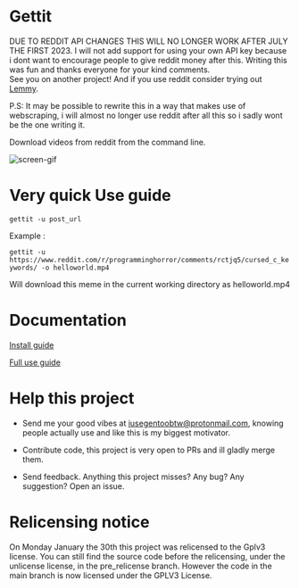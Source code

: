 # Gettit
DUE TO REDDIT API CHANGES THIS WILL NO LONGER WORK AFTER JULY THE FIRST 2023.
I will not add support for using your own API key because i dont want to encourage people to give reddit money after this. Writing this was fun and thanks everyone for your kind comments.  
See you on another project!  And if you use reddit consider trying out [Lemmy](https://join-lemmy.org/).  

P.S: 
It may be possible to rewrite this in a way that makes use of webscraping, i will almost no longer use reddit after all this so i sadly wont be the one writing it.  

Download videos from reddit from the command line.


![screen-gif](https://github.com/Solirs/gettit/blob/main/img/demo.gif)

# Very quick Use guide 

`gettit -u post_url`

Example : 

`gettit -u https://www.reddit.com/r/programminghorror/comments/rctjq5/cursed_c_keywords/ -o helloworld.mp4`

Will download this meme in the current working directory as helloworld.mp4


# Documentation

[Install guide](https://github.com/Solirs/Gedditsave/blob/main/INSTALL.md)

[Full use guide](https://github.com/Solirs/Gedditsave/blob/main/USE.md)

# Help this project

- Send me your good vibes at iusegentoobtw@protonmail.com, knowing people actually use and like this is my biggest motivator.

- Contribute code, this project is very open to PRs and ill gladly merge them.

- Send feedback. Anything this project misses? Any bug? Any suggestion? Open an issue.

# Relicensing notice
On Monday January the 30th this project was relicensed to the Gplv3 license.
You can still find the source code before the relicensing, under the unlicense license, in the pre_relicense branch.
However the code in the main branch is now licensed under the GPLV3 License.

